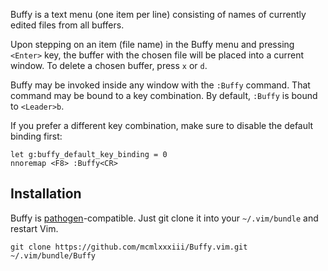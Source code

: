 Buffy is a text menu (one item per line) consisting of names of currently
edited files from all buffers.

Upon stepping on an item (file name) in the Buffy menu and pressing `<Enter>`
key, the buffer with the chosen file will be placed into a current window.
To delete a chosen buffer, press `x` or `d`.

Buffy may be invoked inside any window with the `:Buffy` command. That command
may be bound to a key combination. By default, `:Buffy` is bound to `<Leader>b`.

If you prefer a different key combination, make sure to disable the default
binding first:

    let g:buffy_default_key_binding = 0
    nnoremap <F8> :Buffy<CR>


## Installation

Buffy is [pathogen][1]-compatible. Just git clone it into your `~/.vim/bundle` and
restart Vim.

    git clone https://github.com/mcmlxxxiii/Buffy.vim.git ~/.vim/bundle/Buffy

[1]: https://github.com/tpope/vim-pathogen
